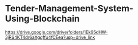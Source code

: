 # Tender-Management-System-Using-Blockchain


https://drive.google.com/drive/folders/1Ek95dHW-3jR64KT4dr6aXggffu4fCEea?usp=drive_link
